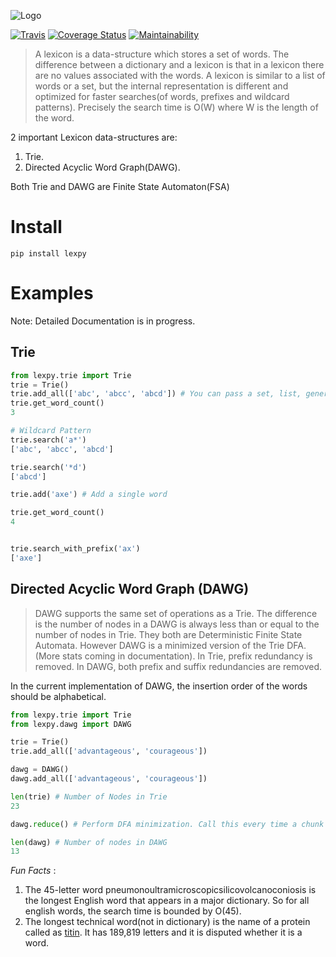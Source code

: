 ![Logo](https://github.com/aosingh/lexpy/blob/master/images/lexpylogo.png)

[![Travis](https://travis-ci.org/aosingh/lexpy.svg?branch=master)](https://travis-ci.org/aosingh/lexpy)
[![Coverage Status](https://coveralls.io/repos/github/aosingh/lexpy/badge.svg?branch=master)](https://coveralls.io/github/aosingh/lexpy?branch=master)
[![Maintainability](https://api.codeclimate.com/v1/badges/60626f81c0db0c5d8dcd/maintainability)](https://codeclimate.com/github/aosingh/lexpy/maintainability)

>A lexicon is a data-structure which stores a set of words. The difference between 
a dictionary and a lexicon is that in a lexicon there are no values associated with the words. A lexicon is similar to a list of words or a set, but the internal representation is different and optimized
for faster searches(of words, prefixes and wildcard patterns). Precisely the search time is O(W) where W is the length of the word. 

2 important Lexicon data-structures are:
1. Trie.
3. Directed Acyclic Word Graph(DAWG).

Both Trie and DAWG are Finite State Automaton(FSA)

# Install
```commandline
pip install lexpy
```
# Examples
Note: Detailed Documentation is in progress.

## Trie
```python
from lexpy.trie import Trie
trie = Trie()
trie.add_all(['abc', 'abcc', 'abcd']) # You can pass a set, list, generator or an input file or words
trie.get_word_count()
3

# Wildcard Pattern
trie.search('a*')
['abc', 'abcc', 'abcd']

trie.search('*d')
['abcd']

trie.add('axe') # Add a single word

trie.get_word_count()
4


trie.search_with_prefix('ax')
['axe']

```

## Directed Acyclic Word Graph (DAWG)

>DAWG supports the same set of operations as a Trie. The difference is the number of nodes in a DAWG is always
less than or equal to the number of nodes in Trie. They both are Deterministic Finite State Automata. 
However DAWG is a minimized version of the Trie DFA. (More stats coming in documentation). 
In Trie, prefix redundancy is removed.
In DAWG, both prefix and suffix redundancies are removed.

In the current implementation of DAWG, the insertion order of the words should be alphabetical. 


```python
from lexpy.trie import Trie
from lexpy.dawg import DAWG

trie = Trie()
trie.add_all(['advantageous', 'courageous'])

dawg = DAWG()
dawg.add_all(['advantageous', 'courageous'])

len(trie) # Number of Nodes in Trie
23

dawg.reduce() # Perform DFA minimization. Call this every time a chunk of words are uploaded in DAWG.

len(dawg) # Number of nodes in DAWG
13

```


*Fun Facts* :
1. The 45-letter word pneumonoultramicroscopicsilicovolcanoconiosis is the longest English word that appears in a major dictionary.
So for all english words, the search time is bounded by O(45). 
2. The longest technical word(not in dictionary) is the name of a protein called as [titin](https://en.wikipedia.org/wiki/Titin). It has 189,819
letters and it is disputed whether it is a word.







